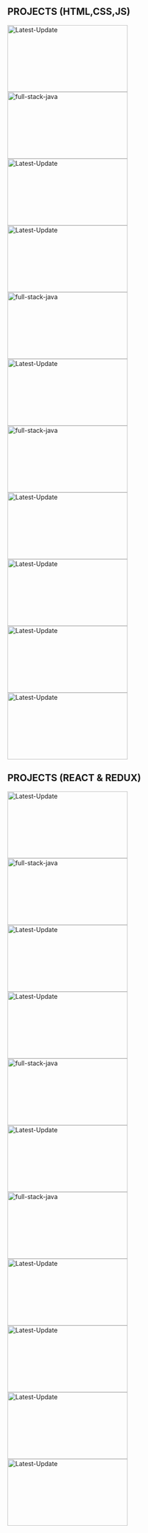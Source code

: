

## PROJECTS (HTML,CSS,JS)
  <a href="https://imageconverterrd.vercel.app/"><img alt="Latest-Update"  width="270px" height="150px"  src="https://github.com/user-attachments/assets/a011bd25-e4be-4fb4-8d85-398596ebbd1c" /></a>
  <a href="https://digitaltimer.vercel.app/"><img alt="full-stack-java" width="270px" height="150px"  src="https://github.com/user-attachments/assets/d4a0dbce-38dc-49af-bddb-b3020ca63d48"/></a> 
  <a href="https://democodestores.vercel.app/"><img alt="Latest-Update"  width="270px" height="150px"    src="https://github.com/user-attachments/assets/3ee3927a-49d2-4096-9a71-a2a29f1b44cd" /></a>
  <a href="https://gradientcolorpicker.vercel.app/"><img alt="Latest-Update"  width="270px" height="150px"   src="https://github.com/user-attachments/assets/54ba328e-ce5c-4d6e-bdb9-08c679b5458a" /></a>
  <a href="https://periodictablerd.vercel.app/"><img alt="full-stack-java" width="270px" height="150px"  src="https://github.com/user-attachments/assets/188041a6-75ca-43fc-a478-9b99ac108525"/></a>
  <a href="https://csstests.vercel.app/"><img alt="Latest-Update" width="270px" height="150px" src="https://github.com/user-attachments/assets/39d2f259-0000-455c-8e61-3a356ad79222" /></a>
  <a href="https://gsaptests.vercel.app/"><img alt="full-stack-java" width="270px" height="150px"  src="https://github.com/user-attachments/assets/9d929be5-bf23-49d6-afd0-b9ffc3353ee5"/></a> 
  <a href="https://onlinecalls.vercel.app/"><img alt="Latest-Update" width="270px" height="150px"   src="https://github.com/user-attachments/assets/514c7369-a6e2-4924-a22c-8aa56786c7c9" /></a> 
  <a href="https://todord.vercel.app/"><img alt="Latest-Update" width="270px" height="150px"   src="https://github.com/user-attachments/assets/789a3a25-412a-416e-855b-0e1db1ee5853" /></a> 
  <a href="https://randomjokesrd.vercel.app/"><img alt="Latest-Update"  width="270px" height="150px"  src="https://github.com/user-attachments/assets/2755ce7f-463c-4d47-a38d-649c15de0708" /></a> 
  <a href="https://digitalclockrd.vercel.app/"><img alt="Latest-Update"  width="270px" height="150px"  src="https://github.com/user-attachments/assets/edfb1c9b-1b53-476a-8539-b4e59b6ec5ad" /></a>
  ## PROJECTS (REACT & REDUX)
  <a href="https://imageconverterrd.vercel.app/"><img alt="Latest-Update"  width="270px" height="150px"  src="https://github.com/user-attachments/assets/a011bd25-e4be-4fb4-8d85-398596ebbd1c" /></a>
  <a href="https://digitaltimer.vercel.app/"><img alt="full-stack-java" width="270px" height="150px"  src="https://github.com/user-attachments/assets/d4a0dbce-38dc-49af-bddb-b3020ca63d48"/></a> 
  <a href="https://democodestores.vercel.app/"><img alt="Latest-Update"  width="270px" height="150px"    src="https://github.com/user-attachments/assets/3ee3927a-49d2-4096-9a71-a2a29f1b44cd" /></a>
  <a href="https://gradientcolorpicker.vercel.app/"><img alt="Latest-Update"  width="270px" height="150px"   src="https://github.com/user-attachments/assets/54ba328e-ce5c-4d6e-bdb9-08c679b5458a" /></a>
  <a href="https://periodictablerd.vercel.app/"><img alt="full-stack-java" width="270px" height="150px"  src="https://github.com/user-attachments/assets/188041a6-75ca-43fc-a478-9b99ac108525"/></a>
  <a href="https://csstests.vercel.app/"><img alt="Latest-Update" width="270px" height="150px" src="https://github.com/user-attachments/assets/39d2f259-0000-455c-8e61-3a356ad79222" /></a>
  <a href="https://gsaptests.vercel.app/"><img alt="full-stack-java" width="270px" height="150px"  src="https://github.com/user-attachments/assets/9d929be5-bf23-49d6-afd0-b9ffc3353ee5"/></a> 
  <a href="https://onlinecalls.vercel.app/"><img alt="Latest-Update" width="270px" height="150px"   src="https://github.com/user-attachments/assets/514c7369-a6e2-4924-a22c-8aa56786c7c9" /></a> 
  <a href="https://todord.vercel.app/"><img alt="Latest-Update" width="270px" height="150px"   src="https://github.com/user-attachments/assets/789a3a25-412a-416e-855b-0e1db1ee5853" /></a> 
  <a href="https://randomjokesrd.vercel.app/"><img alt="Latest-Update"  width="270px" height="150px"  src="https://github.com/user-attachments/assets/2755ce7f-463c-4d47-a38d-649c15de0708" /></a> 
  <a href="https://digitalclockrd.vercel.app/"><img alt="Latest-Update"  width="270px" height="150px"  src="https://github.com/user-attachments/assets/edfb1c9b-1b53-476a-8539-b4e59b6ec5ad" /></a>

  
  
  


